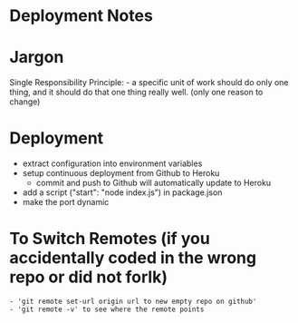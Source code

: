 # Deployment Notes

# Jargon

Single Responsibility Principle:
    - a specific unit of work should do only one thing, and it should do that one thing really well. (only one reason to change)

# Deployment

- extract configuration into environment variables
- setup continuous deployment from Github to Heroku
    - commit and push to Github will automatically update to Heroku
- add a script ("start": "node index.js") in package.json
- make the port dynamic


# To Switch Remotes (if you accidentally coded in the wrong repo or did not forlk)
    - 'git remote set-url origin url to new empty repo on github'
    - 'git remote -v' to see where the remote points